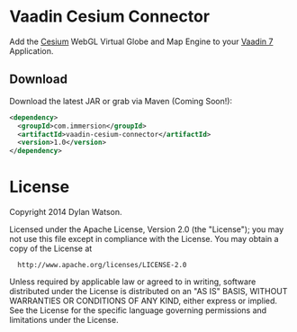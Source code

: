 Vaadin Cesium Connector
=======================

Add the [Cesium][1] WebGL Virtual Globe and Map Engine to your [Vaadin 7][2] Application.

Download
--------

Download the latest JAR or grab via Maven (Coming Soon!):
```xml
<dependency>
  <groupId>com.immersion</groupId>
  <artifactId>vaadin-cesium-connector</artifactId>
  <version>1.0</version>
</dependency>
```
   
License
=======

   Copyright 2014 Dylan Watson.

   Licensed under the Apache License, Version 2.0 (the "License");
   you may not use this file except in compliance with the License.
   You may obtain a copy of the License at

      http://www.apache.org/licenses/LICENSE-2.0

   Unless required by applicable law or agreed to in writing, software
   distributed under the License is distributed on an "AS IS" BASIS,
   WITHOUT WARRANTIES OR CONDITIONS OF ANY KIND, either express or implied.
   See the License for the specific language governing permissions and
   limitations under the License.

   
 [1]: http://cesiumjs.org/
 [2]: https://vaadin.com/home 